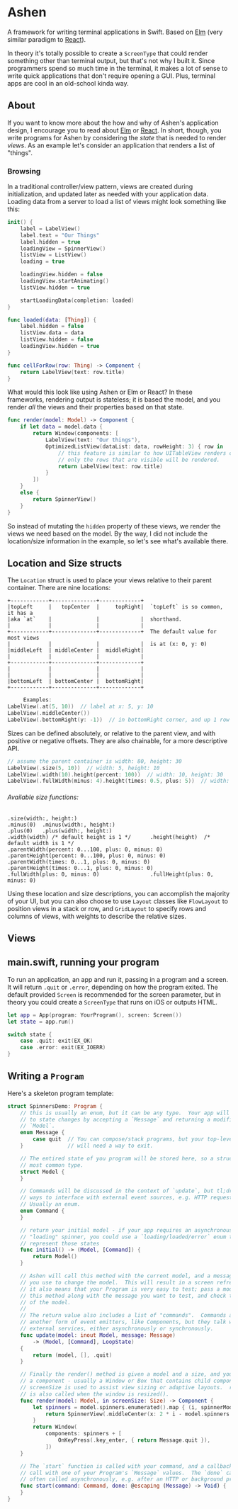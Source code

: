 # Ashen

A framework for writing terminal applications in Swift.
Based on [Elm][] (very similar paradigm to
[React][]).

In theory it's totally possible to create a `ScreenType` that could render
something other than terminal output, but that's not why I built it.  Since
programmers spend so much time in the terminal, it makes a lot of sense to write
quick applications that don't require opening a GUI.  Plus, terminal apps are
cool in an old-school kinda way.

## About

If you want to know more about the how and why of Ashen's application design,
I encourage you to read about [Elm][] or [React][].  In short, though, you
write programs for Ashen by considering the *state* that is needed to
render *views*.  As an example let's consider an application that renders a list
of "things".

### Browsing

In a traditional controller/view pattern, views are created during
initialization, and updated later as needed with your application data.  Loading
data from a server to load a list of views might look something like this:

```swift
init() {
    label = LabelView()
    label.text = "Our Things"
    label.hidden = true
    loadingView = SpinnerView()
    listView = ListView()
    loading = true

    loadingView.hidden = false
    loadingView.startAnimating()
    listView.hidden = true

    startLoadingData(completion: loaded)
}

func loaded(data: [Thing]) {
    label.hidden = false
    listView.data = data
    listView.hidden = false
    loadingView.hidden = true
}

func cellForRow(row: Thing) -> Component {
    return LabelView(text: row.title)
}
```

What would this look like using Ashen or Elm or React? In these frameworks,
rendering output is stateless; it is based the model, and you render *all* the
views and their properties based on that state.

```swift
func render(model: Model) -> Component {
    if let data = model.data {
        return Window(components: [
            LabelView(text: "Our things"),
            OptimizedListView(dataList: data, rowHeight: 3) { row in
                // this feature is similar to how UITableView renders cells -
                // only the rows that are visible will be rendered.
                return LabelView(text: row.title)
            }
        ])
    }
    else {
        return SpinnerView()
    }
}
```

So instead of mutating the `hidden` property of these views, we render the views
we need based on the model.  By the way, I did not include the location/size
information in the example, so let's see what's available there.

## Location and Size structs

The `Location` struct is used to place your views relative to their parent
container.  There are nine locations:

```
+------------+--------------+-------------+
|topLeft     |   topCenter  |     topRight|  `topLeft` is so common, it has a
|aka `at`    |              |             |  shorthand.
|            |              |             |
+------------+--------------+-------------+  The default value for most views
|            |              |             |  is at (x: 0, y: 0)
|middleLeft  | middleCenter |  middleRight|
|            |              |             |
+------------+--------------+-------------+
|            |              |             |
|            |              |             |
|bottomLeft  | bottomCenter |  bottomRight|
+------------+--------------+-------------+
```

```swift
     Examples:
LabelView(.at(5, 10))  // label at x: 5, y: 10
LabelView(.middleCenter())
LabelView(.bottomRight(y: -1))  // in bottomRight corner, and up 1 row
```

Sizes can be defined absolutely, or relative to the parent view, and with positive
or negative offsets.  They are also chainable, for a more descriptive API.

```swift
// assume the parent container is width: 80, height: 30
LabelView(.size(5, 10))  // width: 5, height: 10
LabelView(.width(10).height(percent: 100))  // width: 10, height: 30
LabelView(.fullWidth(minus: 4).height(times: 0.5, plus: 5))  // width: 76, height: 20
```

###### Available size functions:
```
.size(width:, height:)
.minus(0)  .minus(width:, height:)
.plus(0)   .plus(width:, height:)
.width(width) /* default height is 1 */      .height(height)  /* default width is 1 */
.parentWidth(percent: 0...100, plus: 0, minus: 0)  .parentHeight(percent: 0...100, plus: 0, minus: 0)
.parentWidth(times: 0...1, plus: 0, minus: 0)      .parentHeight(times: 0...1, plus: 0, minus: 0)
.fullWidth(plus: 0, minus: 0)                .fullHeight(plus: 0, minus: 0)
```

Using these location and size descriptions, you can accomplish the majority of your UI, but you can
also choose to use `Layout` classes like `FlowLayout` to position views in a
stack or row, and `GridLayout` to specify rows and columns of views, with weights to describe the
relative sizes.

## Views



## main.swift, running your program

To run an application, an app and run it, passing in a program and a screen.  It
will return `.quit` or `.error`, depending on how the program exited.  The
default provided `Screen` is recommended for the screen parameter, but in theory
you could create a `ScreenType` that runs on iOS or outputs HTML.

```swift
let app = App(program: YourProgram(), screen: Screen())
let state = app.run()

switch state {
    case .quit: exit(EX_OK)
    case .error: exit(EX_IOERR)
}
```

## Writing a `Program`

Here's a skeleton program template:

```swift
struct SpinnersDemo: Program {
    // this is usually an enum, but it can be any type.  Your app will respond
    // to state changes by accepting a `Message` and returning a modified
    // `Model`.
    enum Message {
        case quit  // You can compose/stack programs, but your top-level program
    }              // will need a way to exit.

    // The entired state of you program will be stored here, so a struct is the
    // most common type.
    struct Model {
    }

    // Commands will be discussed in the context of `update`, but tl;dr they are
    // ways to interface with external event sources, e.g. HTTP requests.
    // Usually an enum.
    enum Command {
    }

    // return your initial model - if your app requires an asynchronous
    // "loading" spinner, you could use a `loading/loaded/error` enum to
    // represent those states
    func initial() -> (Model, [Command]) {
        return Model()
    }

    // Ashen will call this method with the current model, and a message that
    // you use to change the model.  This will result in a screen refresh, but
    // it also means that your Program is very easy to test; pass a model to
    // this method along with the message you want to test, and check the values
    // of the model.
    //
    // The return value also includes a list of "commands".  Commands are
    // another form of event emitters, like Components, but they talk with
    // external services, either asynchronously or synchronously.
    func update(model: inout Model, message: Message)
        -> (Model, [Command], LoopState)
    {
        return (model, [], .quit)
    }

    // Finally the render() method is given a model and a size, and you return
    // a component - usually a Window or Box that contains child components. The
    // screenSize is used to assist view sizing or adaptive layouts.  render()
    // is also called when the window is resized().
    func render(model: Model, in screenSize: Size) -> Component {
        let spinners = model.spinners.enumerated().map { (i, spinnerModel) in
            return SpinnerView(.middleCenter(x: 2 * i - model.spinners.count / 2), model: spinnerModel)
        }
        return Window(
            components: spinners + [
                OnKeyPress(.key_enter, { return Message.quit }),
            ])
    }

    // The `start` function is called with your command, and a callback you can
    // call with one of your Program's `Message` values.  The `done` callback is
    // often called asynchronously, e.g. after an HTTP or background process.
    func start(command: Command, done: @escaping (Message) -> Void) {
    }
}
```

[Elm]: http://elm-lang.org
[React]: https://facebook.github.io/react/
